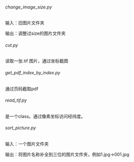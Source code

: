###### change_image_size.py

输入：旧图片文件夹

输出：调整过size的图片文件夹

###### cut.py

读取一张.tif 图片，通过坐标截图



###### get_pdf_index_by_index.py

通过页码截取pdf



###### read_tif.py

是一个class。通过像素坐标访问经纬度。

###### sort_picture.py

输入：一个图片文件夹

输出：将图片名称补全到三位的图片文件夹，例如1.jpg->001.jpg